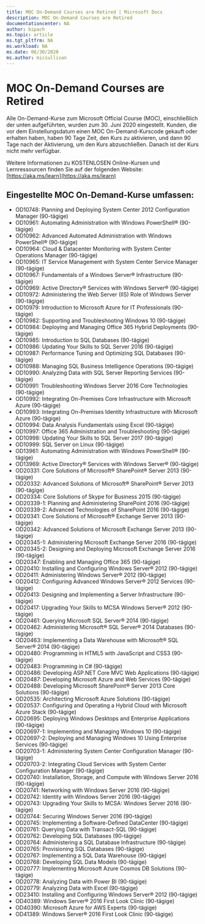 ```yaml
---
title: MOC On-Demand Courses are Retired | Microsoft Docs
description: MOC On-Demand Courses are Retired 
documentationcenter: NA 
author: bipach
ms.topic: article
ms.tgt_pltfrm: NA
ms.workload: NA
ms.date: 06/30/2020
ms.author: micsullivan
---
```

# MOC On-Demand Courses are Retired

Alle On-Demand-Kurse zum Microsoft Official Course (MOC), einschließlich der unten aufgeführten, wurden zum 30. Juni 2020 eingestellt.  Kunden, die vor dem Einstellungsdatum einen MOC On-Demand-Kurscode gekauft oder erhalten haben, haben 90 Tage Zeit, den Kurs zu aktivieren, und dann 90 Tage nach der Aktivierung, um den Kurs abzuschließen. Danach ist der Kurs nicht mehr verfügbar.

Weitere Informationen zu KOSTENLOSEN Online-Kursen und Lernressourcen finden Sie auf der folgenden Website: [https://aka.ms/learn](https://aka.ms/learn)

## Eingestellte MOC On-Demand-Kurse umfassen:

- OD10748: Planning and Deploying System Center 2012 Configuration Manager (90-tägige)
- OD10961: Automating Administration with Windows PowerShell® (90-tägige)
- OD10962: Advanced Automated Administration with Windows PowerShell® (90-tägige)  
- OD10964: Cloud & Datacenter Monitoring with System Center Operations Manager (90-tägige)  
- OD10965: IT Service Management with System Center Service Manager (90-tägige)  
- OD10967: Fundamentals of a Windows Server® Infrastructure (90-tägige)  
- OD10969: Active Directory® Services with Windows Server® (90-tägige)  
- OD10972: Administering the Web Server (IIS) Role of Windows Server (90-tägige)  
- OD10979: Introduction to Microsoft Azure for IT Professionals (90-tägige)  
- OD10982: Supporting and Troubleshooting Windows 10 (90-tägige)  
- OD10984: Deploying and Managing Office 365 Hybrid Deployments (90-tägige)  
- OD10985: Introduction to SQL Databases (90-tägige)  
- OD10986: Updating Your Skills to SQL Server 2016 (90-tägige)  
- OD10987: Performance Tuning and Optimizing SQL Databases (90-tägige)  
- OD10988: Managing SQL Business Intelligence Operations (90-tägige)  
- OD10990: Analyzing Data with SQL Server Reporting Services (90-tägige)  
- OD10991: Troubleshooting Windows Server 2016 Core Technologies (90-tägige)  
- OD10992: Integrating On-Premises Core Infrastructure with Microsoft Azure (90-tägige)  
- OD10993: Integrating On-Premises Identity Infrastructure with Microsoft Azure (90-tägige)  
- OD10994: Data Analysis Fundamentals using Excel (90-tägige)  
- OD10997: Office 365 Administration and Troubleshooting (90-tägige)  
- OD10998: Updating Your Skills to SQL Server 2017 (90-tägige)  
- OD10999: SQL Server on Linux (90-tägige)  
- OD13961: Automating Administration with Windows PowerShell® (90-tägige)  
- OD13969: Active Directory® Services with Windows Server® (90-tägige)  
- OD20331: Core Solutions of Microsoft® SharePoint® Server 2013 (90-tägige)  
- OD20332: Advanced Solutions of Microsoft® SharePoint® Server 2013 (90-tägige)  
- OD20334: Core Solutions of Skype for Business 2015 (90-tägige)  
- OD20339-1: Planning and Administering SharePoint 2016 (90-tägige)  
- OD20339-2: Advanced Technologies of SharePoint 2016 (90-tägige)  
- OD20341: Core Solutions of Microsoft® Exchange Server 2013 (90-tägige)  
- OD20342: Advanced Solutions of Microsoft Exchange Server 2013 (90-tägige)  
- OD20345-1: Administering Microsoft Exchange Server 2016 (90-tägige)  
- OD20345-2: Designing and Deploying Microsoft Exchange Server 2016 (90-tägige)  
- OD20347: Enabling and Managing Office 365 (90-tägige)  
- OD20410: Installing and Configuring Windows Server® 2012 (90-tägige)  
- OD20411: Administering Windows Server® 2012 (90-tägige)  
- OD20412: Configuring Advanced Windows Server® 2012 Services (90-tägige)  
- OD20413: Designing and Implementing a Server Infrastructure (90-tägige)  
- OD20417: Upgrading Your Skills to MCSA Windows Server® 2012 (90-tägige)  
- OD20461: Querying Microsoft SQL Server® 2014 (90-tägige)  
- OD20462: Administering Microsoft® SQL Server® 2014 Databases (90-tägige)  
- OD20463: Implementing a Data Warehouse with Microsoft® SQL Server® 2014 (90-tägige)  
- OD20480: Programming in HTML5 with JavaScript and CSS3 (90-tägige)  
- OD20483: Programming in C# (90-tägige)  
- OD20486: Developing ASP.NET Core MVC Web Applications (90-tägige)  
- OD20487: Developing Microsoft Azure and Web Services (90-tägige)  
- OD20488: Developing Microsoft SharePoint® Server 2013 Core Solutions (90-tägige)  
- OD20535: Architecting Microsoft Azure Solutions (90-tägige)  
- OD20537: Configuring and Operating a Hybrid Cloud with Microsoft Azure Stack (90-tägige)  
- OD20695: Deploying Windows Desktops and Enterprise Applications (90-tägige)  
- OD20697-1: Implementing and Managing Windows 10 (90-tägige)  
- OD20697-2: Deploying and Managing Windows 10 Using Enterprise Services (90-tägige)  
- OD20703-1: Administering System Center Configuration Manager (90-tägige)  
- OD20703-2: Integrating Cloud Services with System Center Configuration Manager (90-tägige)  
- OD20740: Installation, Storage, and Compute with Windows Server 2016 (90-tägige)  
- OD20741: Networking with Windows Server 2016 (90-tägige)  
- OD20742: Identity with Windows Server 2016 (90-tägige)  
- OD20743: Upgrading Your Skills to MCSA: Windows Server 2016 (90-tägige)  
- OD20744: Securing Windows Server 2016 (90-tägige)  
- OD20745: Implementing a Software-Defined DataCenter (90-tägige)  
- OD20761: Querying Data with Transact-SQL (90-tägige)  
- OD20762: Developing SQL Databases (90-tägige)  
- OD20764: Administering a SQL Database Infrastructure (90-tägige)  
- OD20765: Provisioning SQL Databases (90-tägige)  
- OD20767: Implementing a SQL Data Warehouse (90-tägige)  
- OD20768: Developing SQL Data Models (90-tägige)  
- OD20777: Implementing Microsoft Azure Cosmos DB Solutions (90-tägige)  
- OD20778: Analyzing Data with Power BI (90-tägige)  
- OD20779: Analyzing Data with Excel (90-tägige)  
- OD23410: Installing and Configuring Windows Server® 2012 (90-tägige)  
- OD40389: Windows Server® 2016 First Look Clinic (90-tägige)  
- OD40390: Microsoft Azure for AWS Experts (90-tägige)  
- OD41389: Windows Server® 2016 First Look Clinic (90-tägige)  
